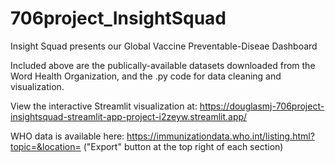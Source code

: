 # 706project_InsightSquad

Insight Squad presents our Global Vaccine Preventable-Diseae Dashboard

Included above are the publically-available datasets downloaded from the Word Health Organization, and the .py code for data cleaning and visualization. 

View the interactive Streamlit visualization at: https://douglasmj-706project-insightsquad-streamlit-app-project-i2zeyw.streamlit.app/ 

WHO data is available here: https://immunizationdata.who.int/listing.html?topic=&location=  ("Export" button at the top right of each section)
